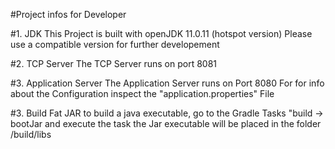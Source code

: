 #Project infos for Developer

#1. JDK
    This Project is built with openJDK 11.0.11 (hotspot version)
    Please use a compatible version for further developement

#2. TCP Server 
    The TCP Server runs on port 8081

#3. Application Server
    The Application Server runs on Port 8080
    For for info about the Configuration inspect the "application.properties" File

#3. Build Fat JAR
    to build a java executable, go to the Gradle Tasks "build -> bootJar and execute the task
    the Jar executable will be placed in the folder /build/libs
    
